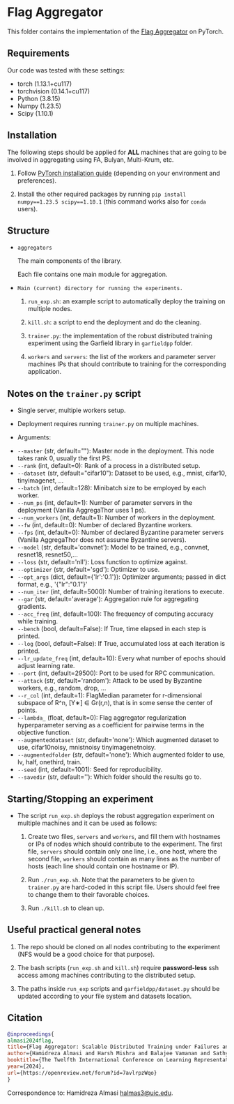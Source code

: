 # Flag Aggregator

This folder contains the implementation of the [Flag Aggregator](https://openreview.net/forum?id=7avlrpzWqo) on PyTorch.


## Requirements
Our code was tested with these settings:
* torch (1.13.1+cu117)
* torchvision (0.14.1+cu117)
* Python (3.8.15)
* Numpy (1.23.5)
* Scipy (1.10.1)

## Installation
The following steps should be applied for **ALL** machines that are going to be involved in aggregating using FA, Bulyan, Multi-Krum, etc.

1. Follow [PyTorch installation guide](https://pytorch.org/) (depending on your environment and preferences).

2. Install the other required packages by running `pip install numpy==1.23.5 scipy==1.10.1` (this command works also for `conda` users).

## Structure

* `aggregators`

   The main components of the library.

   Each file contains one main module for aggregation.

* `Main (current) directory for running the experiments.`

   1. `run_exp.sh`: an example script to automatically deploy the training on multiple nodes.

   2. `kill.sh`: a script to end the deployment and do the cleaning.

   3. `trainer.py`: the implementation of the robust distributed training experiment using the Garfield library in `garfieldpp` folder.

   4. `workers` and `servers`: the list of the workers and parameter server machines IPs that should contribute to training for the corresponding application.

## Notes on the `trainer.py` script
* Single server, multiple workers setup.

* Deployment requires running `trainer.py` on multiple machines.

* Arguments:

- `--master` (str, default=""): Master node in the deployment. This node takes rank 0, usually the first PS.
- `--rank` (int, default=0): Rank of a process in a distributed setup.
- `--dataset` (str, default="cifar10"): Dataset to be used, e.g., mnist, cifar10, tinyimagenet, ...
- `--batch` (int, default=128): Minibatch size to be employed by each worker.
- `--num_ps` (int, default=1): Number of parameter servers in the deployment (Vanilla AggregaThor uses 1 ps).
- `--num_workers` (int, default=1): Number of workers in the deployment.
- `--fw` (int, default=0): Number of declared Byzantine workers.
- `--fps` (int, default=0): Number of declared Byzantine parameter servers (Vanilla AggregaThor does not assume Byzantine servers).
- `--model` (str, default='convnet'): Model to be trained, e.g., convnet, resnet18, resnet50,...
- `--loss` (str, default='nll'): Loss function to optimize against.
- `--optimizer` (str, default='sgd'): Optimizer to use.
- `--opt_args` (dict, default={'lr':'0.1'}): Optimizer arguments; passed in dict format, e.g., '{"lr":"0.1"}'
- `--num_iter` (int, default=5000): Number of training iterations to execute.
- `--gar` (str, default='average'): Aggregation rule for aggregating gradients.
- `--acc_freq` (int, default=100): The frequency of computing accuracy while training.
- `--bench` (bool, default=False): If True, time elapsed in each step is printed.
- `--log` (bool, default=False): If True, accumulated loss at each iteration is printed.
- `--lr_update_freq` (int, default=10): Every what number of epochs should adjust learning rate.
- `--port` (int, default=29500): Port to be used for RPC communication.
- `--attack` (str, default='random'): Attack to be used by Byzantine workers, e.g., random, drop, ...
- `--r_col` (int, default=1): FlagMedian parameter for r-dimensional subspace of R^n, [Y∗] ∈ Gr(r,n), that is in some sense the center of points.
- `--lambda_` (float, default=0): Flag aggregator regularization hyperparameter serving as a coefficient for pairwise terms in the objective function.
- `--augmenteddataset` (str, default='none'): Which augmented dataset to use, cifar10noisy, mnistnoisy tinyimagenetnoisy.
- `--augmentedfolder` (str, default='none'): Which augmented folder to use, lv, half, onethird, train.
- `--seed` (int, default=1001): Seed for reproducibility.
- `--savedir` (str, default=''): Which folder should the results go to.

## Starting/Stopping an experiment

* The script `run_exp.sh` deploys the robust aggregation experiment on multiple machines and it can be used as follows:

  1. Create two files, `servers` and `workers`, and fill them with hostnames or IPs of nodes which should contribute to the experiment. The first file, `servers` should contain only one line, i.e., one host, where the second file, `workers` should contain as many lines as the number of hosts (each line should contain one hostname or IP).

  2. Run `./run_exp.sh`. Note that the parameters to be given to `trainer.py` are hard-coded in this script file. Users should feel free to change them to their favorable choices.

  3. Run `./kill.sh` to clean up.

## Useful practical general notes
1. The repo should be cloned on all nodes contributing to the experiment (NFS would be a good choice for that purpose).

2. The bash scripts (`run_exp.sh` and `kill.sh`) require **password-less** ssh access among machines contributing to the distributed setup.

3. The paths inside `run_exp` scripts and `garfieldpp/dataset.py` should be updated according to your file system and datasets location.

## Citation
```bib
@inproceedings{
almasi2024flag,
title={Flag Aggregator: Scalable Distributed Training under Failures and Augmented Losses using Convex Optimization},
author={Hamidreza Almasi and Harsh Mishra and Balajee Vamanan and Sathya N. Ravi},
booktitle={The Twelfth International Conference on Learning Representations},
year={2024},
url={https://openreview.net/forum?id=7avlrpzWqo}
}
```

Correspondence to: Hamidreza Almasi <halmas3@uic.edu>.
